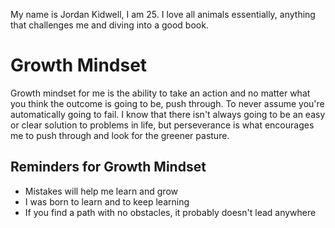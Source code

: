 My name is Jordan Kidwell, I am 25. I love all animals essentially, anything that challenges me and diving into a good book.

# Growth Mindset
Growth mindset for me is the ability to take an action and no matter what you think the outcome is going to be, push through. To never assume you're automatically going to fail. I know that there isn't always going to be an easy or clear solution to problems in life, but perseverance is what encourages me to push through and look for the greener pasture.
## Reminders for Growth Mindset
- Mistakes will help me learn and grow
- I was born to learn and to keep learning
- If you find a path with no obstacles, it probably doesn't lead anywhere




